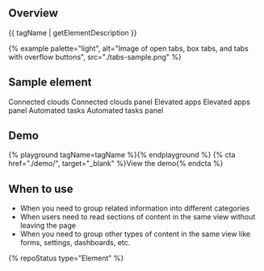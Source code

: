 ## Overview
  {{ tagName | getElementDescription }}

  {% example palette="light", alt="Image of open tabs, box tabs, and tabs with overflow buttons", src="./tabs-sample.png" %}

## Sample element
  <rh-tabs>
    <rh-tab slot="tab">Connected clouds</rh-tab>
    <rh-tab-panel>Connected clouds panel</rh-tab-panel>
    <rh-tab slot="tab">Elevated apps</rh-tab>
    <rh-tab-panel>Elevated apps panel</rh-tab-panel>
    <rh-tab slot="tab">Automated tasks</rh-tab>
    <rh-tab-panel>Automated tasks panel</rh-tab-panel>
  </rh-tabs>

## Demo

  {% playground tagName=tagName %}{% endplayground %} 
  {% cta href="./demo/", target="_blank" %}View the demo{% endcta %}

## When to use
  - When you need to group related information into different categories
  - When users need to read sections of content in the same view without leaving the page
  - When you need to group other types of content in the same view like forms, settings, dashboards, etc.

  {% repoStatus type="Element" %}

